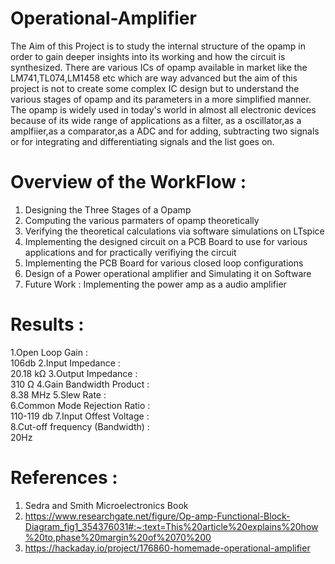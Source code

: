 # Operational-Amplifier
The Aim of this Project is to study the internal structure of the opamp in order to gain deeper insights into its working and how the circuit is synthesized. There are various ICs of opamp available in market like the LM741,TL074,LM1458 etc which are way advanced but the aim of this project is not to create some complex IC design but to understand the various stages of opamp and its parameters in a more simplified manner.<br/>The opamp is widely used in today's world in almost all electronic devices because of its wide range of applications as a filter, as a oscillator,as a amplfiier,as a comparator,as a ADC and for adding, subtracting two signals or for integrating and differentiating signals and the list goes on.<br/>
# Overview of the WorkFlow :
1. Designing the Three Stages of a Opamp
2. Computing the various parmaters of opamp theoretically
3. Verifying the theoretical calculations via software simulations on LTspice
4. Implementing the designed circuit on a PCB Board to use for various applications and for practically verifiying the circuit
5. Implementing the PCB Board for various closed loop configurations
6. Design of a Power operational amplifier and Simulating it on Software
7. Future Work : Implementing the power amp as a audio amplifier
# Results :
1.Open Loop Gain :<br/> 106db
2.Input Impedance :<br/> 20.18 kΩ
3.Output Impedance :<br/> 310 Ω
4.Gain Bandwidth Product :<br/> 8.38 MHz
5.Slew Rate :<br/>
6.Common Mode Rejection Ratio :<br/> 110-119 db
7.Input Offest Voltage :<br/>
8.Cut-off frequency (Bandwidth) :<br/> 20Hz
# References :
1. Sedra and Smith Microelectronics Book
2. https://www.researchgate.net/figure/Op-amp-Functional-Block-Diagram_fig1_354376031#:~:text=This%20article%20explains%20how%20to,phase%20margin%20of%2070%200
3. https://hackaday.io/project/176860-homemade-operational-amplifier
